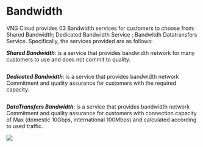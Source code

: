 # Bandwidth

VNG Cloud provides 03 Bandwidth services for customers to choose from: Shared Bandwidth; Dedicated Bandwidth Service ; Bandwitdh Datatransfers Service. Specifically, the services provided are as follows:

_**Shared Bandwidth**_: is a service that provides bandwidth network for many customers to use and does not commit to quality.

<figure><img src="https://docs.vngcloud.vn/download/attachments/59804019/image2021-3-4_9-38-27.png?version=1&#x26;modificationDate=1686730006000&#x26;api=v2" alt=""><figcaption></figcaption></figure>

_**Dedicated Bandwidth**_: is a service that provides bandwidth network Commitment and quality assurance for customers with the required capacity.

<figure><img src="https://docs.vngcloud.vn/download/attachments/59804019/image2021-3-4_9-38-39.png?version=1&#x26;modificationDate=1686730036000&#x26;api=v2" alt=""><figcaption></figcaption></figure>

_**DataTransfers Bandwidth**_: is a service that provides bandwidth network Commitment and quality assurance for customers with connection capacity of Max (domestic 10Gbps, international 100Mbps) and calculated according to used traffic.

![](https://docs.vngcloud.vn/download/attachments/59804019/image2021-3-4\_9-38-52.png?version=1\&modificationDate=1686730036000\&api=v2)
